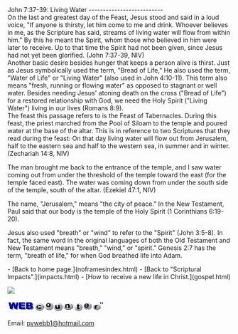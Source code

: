  <head> <title>John 7:37-39: Living Water</title> <meta content="IE=9" http-equiv="X-UA-Compatible"></meta> <link href="css/page_style.css" rel="stylesheet" type="text/css"></link> </head><body><div class="page_style"> John 7:37-39: Living Water
--------------------------

<div class="p">On the last and greatest day of the Feast, Jesus stood and said in a loud voice, "If anyone is thirsty, let him come to me and drink. Whoever believes in me, as the Scripture has said, streams of living water will flow from within him." By this he meant the Spirit, whom those who believed in him were later to receive. Up to that time the Spirit had not been given, since Jesus had not yet been glorified. (John 7:37-39, NIV)

</div>Another basic desire besides hunger that keeps a person alive is thirst. Just as Jesus symbolically used the term, "Bread of Life," He also used the term, "Water of Life" or "Living Water" (also used in John 4:10-11). This term also means "fresh, running or flowing water" as opposed to stagnant or well water. Besides needing Jesus' atoning death on the cross ("Bread of Life") for a restored relationship with God, we need the Holy Spirit ("Living Water") living in our lives (Romans 8:9).

<div class="p">The feast this passage refers to is the Feast of Tabernacles. During this feast, the priest marched from the Pool of Siloam to the temple and poured water at the base of the altar. This is in reference to two Scriptures that they read during the feast: On that day living water will flow out from Jerusalem, half to the eastern sea and half to the western sea, in summer and in winter. (Zechariah 14:8, NIV)

The man brought me back to the entrance of the temple, and I saw water coming out from under the threshold of the temple toward the east (for the temple faced east). The water was coming down from under the south side of the temple, south of the altar. (Ezekiel 47:1, NIV)

</div>The name, "Jerusalem," means "the city of peace." In the New Testament, Paul said that our body is the temple of the Holy Spirit (1 Corinthians 6:19-20).

Jesus also used "breath" or "wind" to refer to the "Spirit" (John 3:5-8). In fact, the same word in the original languages of both the Old Testament and New Testament means "breath," "wind," or "spirit." Genesis 2:7 has the term, "breath of life," for when God breathed life into Adam.

  </div>- [Back to home page.](noframesindex.html)
- [Back to "Scriptural Impacts".](impacts.html)
- [How to receive a new life in Christ.](gospel.html)
 
![](http://counter.digits.com/wc/-d/4/pvwebb)

[![digits](images/wc-03.gif)](http://www.digits.com/)

Email: [pvwebb1@hotmail.com](mailto:pvwebb1@hotmail.com)

 